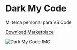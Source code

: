 # Dark My Code

Mi tema personal para VS Code

[Download Marketplace](https://marketplace.visualstudio.com/items?itemName=dark-my-code.dark-my-code)

![Dark My Code IMG](https://imgur.com/6gC7xCR.png)
